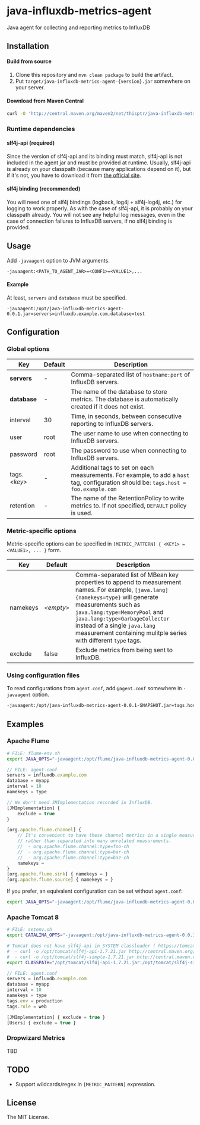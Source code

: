 java-influxdb-metrics-agent
===========================

Java agent for collecting and reporting metrics to InfluxDB

Installation
------------

#### Build from source

1. Clone this repository and `mvn clean package` to build the artifact.
2. Put `target/java-influxdb-metrics-agent-{version}.jar` somewhere on your server.

#### Download from Maven Central

```sh
curl -O 'http://central.maven.org/maven2/net/thisptr/java-influxdb-metrics-agent/0.0.1/java-influxdb-metrics-agent-0.0.1.jar'
```

### Runtime dependencies

#### slf4j-api (required)

Since the version of slf4j-api and its binding must match, slf4j-api is not included in the agent jar and must be provided at runtime. Usually, slf4j-api is already on your classpath (because many applications depend on it), but if it's not, you have to download it from [the official site](http://www.slf4j.org/download.html).

#### slf4j binding (recommended)

You will need one of slf4j bindings (logback, log4j + slf4j-log4j, etc.) for logging to work properly. As with the case of slf4j-api, it is probably on your classpath already. You will not see any helpful log messages, even in the case of connection failures to InfluxDB servers, if no slf4j binding is provided.

Usage
-----

Add `-javaagent` option to JVM arguments.

```
-javaagent:<PATH_TO_AGENT_JAR>=<CONF1>=<VALUE1>,...
```

#### Example

At least, `servers` and `database` must be specified.

```
-javaagent:/opt/java-influxdb-metrics-agent-0.0.1.jar=servers=influxdb.example.com,database=test
```

Configuration
-------------

### Global options

| Key | Default | Description |
|---------------|---------|-------------|
| **servers** | - | Comma-separated list of `hostname:port` of InfluxDB servers. |
| **database** | - | The name of the database to store metrics. The database is automatically created if it does not exist. |
| interval | 30 | Time, in seconds, between consecutive reporting to InfluxDB servers. |
| user | root | The user name to use when connecting to InfluxDB servers. |
| password | root | The password to use when connecting to InfluxDB servers. |
| tags.*&lt;key&gt;* | - | Additional tags to set on each measurements. For example, to add a `host` tag, configuration should be: `tags.host = foo.example.com` |
| retention | - | The name of the RetentionPolicy to write metrics to. If not specified, `DEFAULT` policy is used. |

### Metric-specific options

Metric-specific options can be specified in `[METRIC_PATTERN] { <KEY1> = <VALUE1>, ... }` form.

| Key | Default | Description |
|------|---------|-------------|
| namekeys | *&lt;empty&gt;*   | Comma-separated list of MBean key properties to append to measurement names. For example, `[java.lang]{namekeys=type}` will generate measurements such as `java.lang:type=MemoryPool` and `java.lang:type=GarbageCollector` instead of a single `java.lang` measurement containing mulitple series with different `type` tags. |
| exclude | false | Exclude metrics from being sent to InfluxDB. |

### Using configuration files

To read configurations from `agent.conf`, add `@agent.conf` somewhere in `-javaagent` option.

```sh
-javaagent:/opt/java-influxdb-metrics-agent-0.0.1-SNAPSHOT.jar=tags.host=`hostname`,@agent.conf
```

Examples
--------

### Apache Flume

```sh
# FILE: flume-env.sh
export JAVA_OPTS="-javaagent:/opt/flume/java-influxdb-metrics-agent-0.0.1.jar=tags.host=`hostname`,@/opt/flume/agent.conf"
```

```javascript
// FILE: agent.conf
servers = influxdb.example.com
database = myapp
interval = 10
namekeys = type

// We don't need JMImplementation recorded in InfluxDB.
[JMImplementation] {
	exclude = true
}

[org.apache.flume.channel] {
	// It's convenient to have these channel metrics in a single measurement,
	// rather than separated into many unrelated measurements.
	//  - org.apache.flume.channel:type=foo-ch
	//  - org.apache.flume.channel:type=bar-ch
	//  - org.apache.flume.channel:type=baz-ch
	namekeys =
}
[org.apache.flume.sink] { namekeys = }
[org.apache.flume.source] { namekeys = }
```

If you prefer, an equivalent configuration can be set without `agent.conf`:
```sh
export JAVA_OPTS="-javaagent:/opt/flume/java-influxdb-metrics-agent-0.0.1.jar=tags.host=`hostname`,servers=influxdb.example.com,database=myapp,interval=10,namekeys=type,[JMImplementation]{exclude=true},[org.apache.flume.channel]{namekeys=},[org.apache.flume.sink]{namekeys},[org.apache.flume.source]{namekeys=}"
```

### Apache Tomcat 8

```sh
# FILE: setenv.sh
export CATALINA_OPTS="-javaagent:/opt/java-influxdb-metrics-agent-0.0.1.jar=tags.host=`hostname`,@/opt/tomcat/agent.conf"

# Tomcat does not have slf4j-api in SYSTEM classloader ( https://tomcat.apache.org/tomcat-8.0-doc/class-loader-howto.html ). Need to download manually.
#  - curl -o /opt/tomcat/slf4j-api-1.7.21.jar http://central.maven.org/maven2/org/slf4j/slf4j-api/1.7.21/slf4j-api-1.7.21.jar
#  - curl -o /opt/tomcat/slf4j-simple-1.7.21.jar http://central.maven.org/maven2/org/slf4j/slf4j-api/1.7.21/slf4j-simple-1.7.21.jar
export CLASSPATH="/opt/tomcat/slf4j-api-1.7.21.jar:/opt/tomcat/slf4j-simple-1.7.21.jar"
```

```javascript
// FILE: agent.conf
servers = influxdb.example.com
database = myapp
interval = 10
namekeys = type
tags.env = production
tags.role = web

[JMImplementation] { exclude = true }
[Users] { exclude = true }
```

### Dropwizard Metrics

TBD

TODO
----

 - Support wildcards/regex in `[METRIC_PATTERN]` expression.

License
-------

The MIT License.

